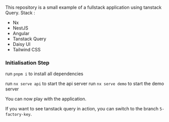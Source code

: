 This repository is a small example of a fullstack application using tanstack Query.
Stack : 
- Nx
- NestJS
- Angular
- Tanstack Query
- Daisy UI
- Tailwind CSS

### Initialisation Step

run `pnpm i` to install all dependencies

run `nx serve api` to start the api server
run `nx serve demo` to start the demo server


You can now play with the application.

If you want to see tanstack query in action, you can switch to the branch `5-factory-key`.
